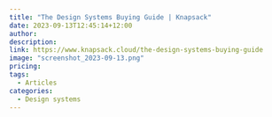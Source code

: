 ```yaml
---
title: "The Design Systems Buying Guide | Knapsack"
date: 2023-09-13T12:45:14+12:00
author:
description:
link: https://www.knapsack.cloud/the-design-systems-buying-guide
image: "screenshot_2023-09-13.png"
pricing:
tags:
  - Articles
categories:
  - Design systems
---
```

